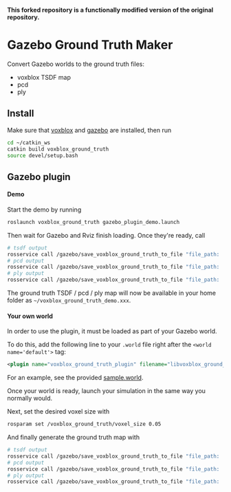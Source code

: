 **This forked repository is a functionally modified version of the original repository.**

# Gazebo Ground Truth Maker
Convert Gazebo worlds to the ground truth files:
* voxblox TSDF map
* pcd
* ply 

## Install
Make sure that [voxblox](https://github.com/ethz-asl/voxblox#table-of-contents) and [gazebo](http://gazebosim.org/tutorials?tut=ros_installing) are installed, then run
```bash
cd ~/catkin_ws
catkin build voxblox_ground_truth
source devel/setup.bash
```

## Gazebo plugin
#### Demo
Start the demo by running
```bash
roslaunch voxblox_ground_truth gazebo_plugin_demo.launch
```
Then wait for Gazebo and Rviz finish loading. Once they're ready, call
```bash
# tsdf output
rosservice call /gazebo/save_voxblox_ground_truth_to_file "file_path: '$HOME/voxblox_ground_truth_demo.tsdf'"
# pcd output
rosservice call /gazebo/save_voxblox_ground_truth_to_file "file_path: '$HOME/voxblox_ground_truth_demo.pcd'"
# ply output
rosservice call /gazebo/save_voxblox_ground_truth_to_file "file_path: '$HOME/voxblox_ground_truth_demo.ply'"
```

The ground truth TSDF / pcd / ply map will now be available in your home folder as `~/voxblox_ground_truth_demo.xxx`.

#### Your own world
In order to use the plugin, it must be loaded as part of your Gazebo world.

To do this, add the following line to your `.world` file right after the `<world name='default'>` tag:
```xml
<plugin name="voxblox_ground_truth_plugin" filename="libvoxblox_ground_truth_plugin.so"/>
```

For an example, see the provided [sample.world](https://github.com/ethz-asl/voxblox_ground_truth/blob/8f868dc4290ebaffa8b4c6435491f3cfa386783d/sample_data/gazebo/worlds/burning_building_rubble.world#L4-L5).

Once your world is ready, launch your simulation in the same way you normally would.

Next, set the desired voxel size with
```bash
rosparam set /voxblox_ground_truth/voxel_size 0.05
```

And finally generate the ground truth map with
```bash
# tsdf output
rosservice call /gazebo/save_voxblox_ground_truth_to_file "file_path: '$HOME/your_ground_truth_map.tsdf'"
# pcd output
rosservice call /gazebo/save_voxblox_ground_truth_to_file "file_path: '$HOME/your_ground_truth_map.pcd'"
# ply output
rosservice call /gazebo/save_voxblox_ground_truth_to_file "file_path: '$HOME/your_ground_truth_map.ply'"
```
